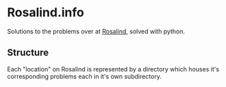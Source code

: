# Rosalind.info
Solutions to the problems over at [Rosalind](http://www.rosalind.info), solved with python.

## Structure
Each "location" on Rosalind is represented by a directory which houses it's corresponding problems each in it's own subdirectory.
